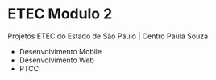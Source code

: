 # ETEC Modulo 2
Projetos ETEC do Estado de São Paulo | Centro Paula Souza

* Desenvolvimento Mobile
* Desenvolvimento Web
* PTCC
